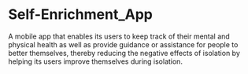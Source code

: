 # Self-Enrichment_App
A mobile app that enables its users to keep track of their mental and physical health as well as provide guidance or assistance for people to better themselves, thereby reducing the negative effects of isolation by helping its users improve themselves during isolation. 
